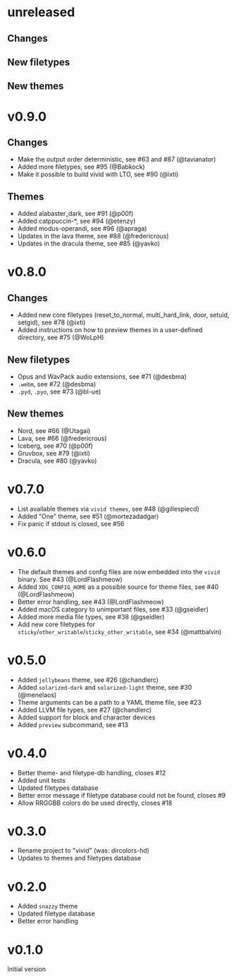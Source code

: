 # unreleased

## Changes


## New filetypes


## New themes



# v0.9.0

## Changes

- Make the output order deterministic, see #63 and #87 (@tavianator)
- Added more filetypes, see #95 (@Babkock)
- Make it possible to build vivid with LTO, see #90 (@ixti)

## Themes

- Added alabaster_dark, see #91 (@p00f)
- Added catppuccin-*, see #94 (@etenzy)
- Added modus-operandi, see #96 (@apraga)
- Updates in the lava theme, see #88 (@fredericrous)
- Updates in the dracula theme, see #85 (@yavko)



# v0.8.0

## Changes

- Added new core filetypes (reset_to_normal, multi_hard_link, door, setuid, setgid), see #78 (@ixti)
- Added instructions on how to preview themes in a user-defined directory, see #75 (@WoLpH)

## New filetypes

- Opus and WavPack audio extensions, see #71 (@desbma)
- `.webm`, see #72 (@desbma)
- `.pyd`, `.pyo`, see #73 (@bl-ue)

## New themes

- Nord, see #66 (@Utagai)
- Lava, see #66 (@fredericrous)
- Iceberg, see #70 (@p00f)
- Gruvbox, see #79 (@ixti)
- Dracula, see #80 (@yavko)


# v0.7.0

- List available themes via `vivid themes`, see #48 (@gillespiecd)
- Added "One" theme, see #51 (@mortezadadgar)
- Fix panic if stdout is closed, see #56

# v0.6.0

- The default themes and config files are now embedded into the `vivid` binary.
  See #43 (@LordFlashmeow)
- Added `XDG_CONFIG_HOME` as a possible source for theme files, see #40 (@LordFlashmeow)
- Better error handling, see #43 (@LordFlashmeow)
- Added macOS category to unimportant files, see #33 (@gseidler)
- Added more media file types, see #38 (@gseidler)
- Add new core filetypes for `sticky`/`other_writable`/`sticky_other_writable`, see #34 (@mattbalvin)

# v0.5.0

- Added `jellybeans` theme, see #26 (@chandlerc)
- Added `solarized-dark` and `solarized-light` theme, see #30 (@menelaos)
- Theme arguments can be a path to a YAML theme file, see #23
- Added LLVM file types, see #27 (@chandlerc)
- Added support for block and character devices
- Added `preview` subcommand, see #13

# v0.4.0

- Better theme- and filetype-db handling, closes #12
- Added unit tests
- Updated filetypes database
- Better error message if filetype database could not be found, closes #9
- Allow RRGGBB colors do be used directly, closes #18

# v0.3.0

- Rename project to "vivid" (was: dircolors-hd)
- Updates to themes and filetypes database

# v0.2.0

- Added `snazzy` theme
- Updated filetype database
- Better error handling

# v0.1.0

Initial version
